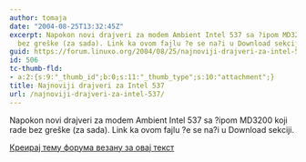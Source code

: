 ```yaml
---
author: tomaja
date: "2004-08-25T13:32:45Z"
excerpt: Napokon novi drajveri za modem Ambient Intel 537 sa ?ipom MD3200 koji rade
  bez greške (za sada). Link ka ovom fajlu ?e se na?i u Download sekciji.
guid: https://forum.linuxo.org/2004/08/25/najnoviji-drajveri-za-intel-537/
id: 506
tc-thumb-fld:
- a:2:{s:9:"_thumb_id";b:0;s:11:"_thumb_type";s:10:"attachment";}
title: Najnoviji drajveri za Intel 537
url: /najnoviji-drajveri-za-intel-537/
---
```

Napokon novi drajveri za modem Ambient Intel 537 sa ?ipom MD3200 koji rade bez greške (za sada). Link ka ovom fajlu ?e se na?i u Download sekciji.<!--break-->

[Креирај тему форума везану за овај текст](https://linuxo.org/nova-tema-na-forumu/?se_pid=506)